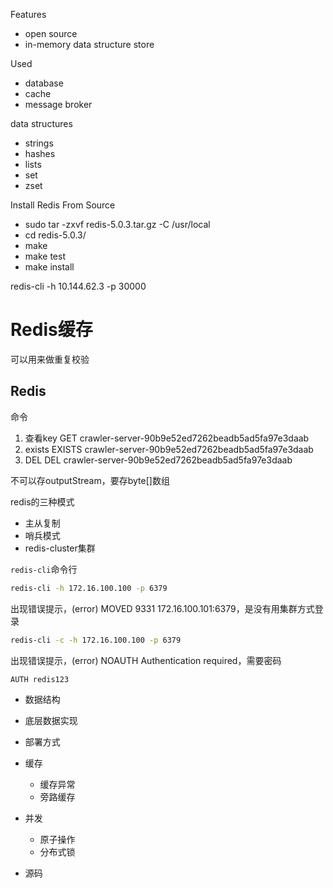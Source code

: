 Features
- open source
- in-memory data structure store

Used
- database
- cache
- message broker

data structures
- strings
- hashes
- lists
- set
- zset

Install Redis From Source
- sudo tar -zxvf redis-5.0.3.tar.gz -C /usr/local
- cd redis-5.0.3/
- make
- make test
- make install

redis-cli -h 10.144.62.3 -p 30000


# Redis缓存
可以用来做重复校验

## Redis
命令
1. 查看key
GET crawler-server-90b9e52ed7262beadb5ad5fa97e3daab
2. exists
EXISTS crawler-server-90b9e52ed7262beadb5ad5fa97e3daab
3. DEL
DEL crawler-server-90b9e52ed7262beadb5ad5fa97e3daab

不可以存outputStream，要存byte[]数组


redis的三种模式

- 主从复制
- 哨兵模式
- redis-cluster集群


`redis-cli`命令行

```bash
redis-cli -h 172.16.100.100 -p 6379
```

出现错误提示，(error) MOVED 9331 172.16.100.101:6379，是没有用集群方式登录

```bash
redis-cli -c -h 172.16.100.100 -p 6379
```

出现错误提示，(error) NOAUTH Authentication required，需要密码

```bash
AUTH redis123
```





- 数据结构

- 底层数据实现

- 部署方式

- 缓存

  - 缓存异常
  - 旁路缓存

- 并发

  - 原子操作
  - 分布式锁

- 源码